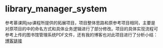 # library_manager_system
参考慕课网jsp课程所提供的拓展项目，项目整体思路和原参考项目相同，主要是对原项目的中的命名方式和具体业务逻辑进行了部分修改。项目的具体实现流程可参考上传的图书馆管理系统PDF文件，还有我的博客也对此项目进行了分析小结：[博客链接](https://blog.csdn.net/weixin_44804750/article/details/104200999)
